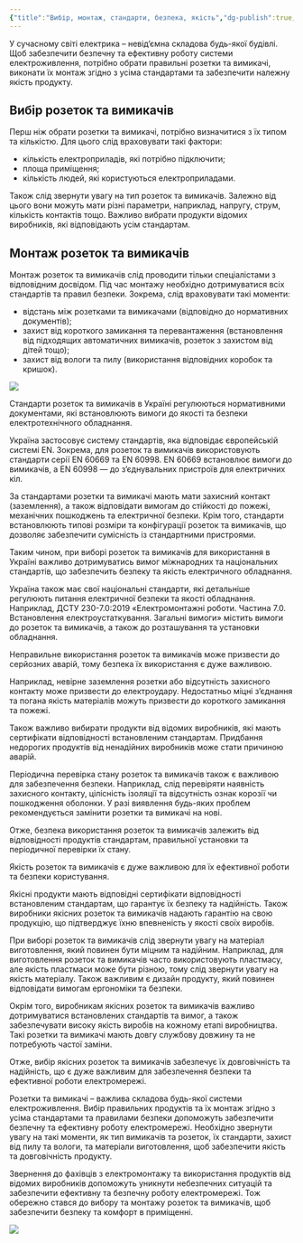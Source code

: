 ```yaml
---
{"title":"Вибір, монтаж, стандарти, безпека, якість","dg-publish":true,"dg-metatags":null,"dg-home":null,"permalink":"/zamina-pozetki/rekomendacziyi/","dgPassFrontmatter":true,"noteIcon":""}
---
```



У сучасному світі електрика – невід’ємна складова будь-якої будівлі. Щоб забезпечити безпечну та ефективну роботу системи електроживлення, потрібно обрати правильні розетки та вимикачі, виконати їх монтаж згідно з усіма стандартами та забезпечити належну якість продукту.

## Вибір розеток та вимикачів

Перш ніж обрати розетки та вимикачі, потрібно визначитися з їх типом та кількістю. Для цього слід враховувати такі фактори:

*   кількість електроприладів, які потрібно підключити;
*   площа приміщення;
*   кількість людей, які користуються електроприладами.

Також слід звернути увагу на тип розеток та вимикачів. Залежно від цього вони можуть мати різні параметри, наприклад, напругу, струм, кількість контактів тощо. Важливо вибрати продукти відомих виробників, які відповідають усім стандартам.

## Монтаж розеток та вимикачів

Монтаж розеток та вимикачів слід проводити тільки спеціалістами з відповідним досвідом. Під час монтажу необхідно дотримуватися всіх стандартів та правил безпеки. Зокрема, слід враховувати такі моменти:

*   відстань між розетками та вимикачами (відповідно до нормативних документів);
*   захист від короткого замикання та перевантаження (встановлення від підходящих автоматичних вимикачів, розеток з захистом від дітей тощо);
*   захист від вологи та пилу (використання відповідних коробок та кришок).

![](https://electrica.kiev.ua/wp-content/uploads/2020/11/img_20200523_200616-1-300x300.jpg)

Стандарти розеток та вимикачів в Україні регулюються нормативними документами, які встановлюють вимоги до якості та безпеки електротехнічного обладнання.

Україна застосовує систему стандартів, яка відповідає європейській системі EN. Зокрема, для розеток та вимикачів використовують стандарти серії EN 60669 та EN 60998. EN 60669 встановлює вимоги до вимикачів, а EN 60998 — до з’єднувальних пристроїв для електричних кіл.

За стандартами розетки та вимикачі мають мати захисний контакт (заземлення), а також відповідати вимогам до стійкості до пожежі, механічних пошкоджень та електричної безпеки. Крім того, стандарти встановлюють типові розміри та конфігурації розеток та вимикачів, що дозволяє забезпечити сумісність із стандартними пристроями.

Таким чином, при виборі розеток та вимикачів для використання в Україні важливо дотримуватись вимог міжнародних та національних стандартів, що забезпечить безпеку та якість електричного обладнання.

Україна також має свої національні стандарти, які детальніше регулюють питання електричної безпеки та якості обладнання. Наприклад, ДСТУ 230-7.0:2019 «Електромонтажні роботи. Частина 7.0. Встановлення електроустаткування. Загальні вимоги» містить вимоги до розеток та вимикачів, а також до розташування та установки обладнання.

Неправильне використання розеток та вимикачів може призвести до серйозних аварій, тому безпека їх використання є дуже важливою.

Наприклад, невірне заземлення розетки або відсутність захисного контакту може призвести до електроудару. Недостатньо міцні з’єднання та погана якість матеріалів можуть призвести до короткого замикання та пожежі.

Також важливо вибирати продукти від відомих виробників, які мають сертифікати відповідності встановленим стандартам. Придбання недорогих продуктів від ненадійних виробників може стати причиною аварій.

Періодична перевірка стану розеток та вимикачів також є важливою для забезпечення безпеки. Наприклад, слід перевіряти наявність захисного контакту, цілісність ізоляції та відсутність ознак корозії чи пошкодження оболонки. У разі виявлення будь-яких проблем рекомендується замінити розетки та вимикачі на нові.

Отже, безпека використання розеток та вимикачів залежить від відповідності продуктів стандартам, правильної установки та періодичної перевірки їх стану.

Якість розеток та вимикачів є дуже важливою для їх ефективної роботи та безпеки користування.

Якісні продукти мають відповідні сертифікати відповідності встановленим стандартам, що гарантує їх безпеку та надійність. Також виробники якісних розеток та вимикачів надають гарантію на свою продукцію, що підтверджує їхню впевненість у якості своїх виробів.

При виборі розеток та вимикачів слід звернути увагу на матеріал виготовлення, який повинен бути міцним та надійним. Наприклад, для виготовлення розеток та вимикачів часто використовують пластмасу, але якість пластмаси може бути різною, тому слід звернути увагу на якість матеріалу. Також важливим є дизайн продукту, який повинен відповідати вимогам ергономіки та безпеки.

Окрім того, виробникам якісних розеток та вимикачів важливо дотримуватися встановлених стандартів та вимог, а також забезпечувати високу якість виробів на кожному етапі виробництва. Такі розетки та вимикачі мають довгу службову довжину та не потребують частої заміни.

Отже, вибір якісних розеток та вимикачів забезпечує їх довговічність та надійність, що є дуже важливим для забезпечення безпеки та ефективної роботи електромережі.

Розетки та вимикачі – важлива складова будь-якої системи електроживлення. Вибір правильних продуктів та їх монтаж згідно з усіма стандартами та правилами безпеки допоможуть забезпечити безпечну та ефективну роботу електромережі. Необхідно звернути увагу на такі моменти, як тип вимикачів та розеток, їх стандарти, захист від пилу та вологи, та матеріали виготовлення, щоб забезпечити якість та довговічність продукту.

Звернення до фахівців з електромонтажу та використання продуктів від відомих виробників допоможуть уникнути небезпечних ситуацій та забезпечити ефективну та безпечну роботу електромережі. Тож обережно стався до вибору та монтажу розеток та вимикачів, щоб забезпечити безпеку та комфорт в приміщенні.

![](https://electrica.kiev.ua/wp-content/uploads/2020/11/0-02-0a-0de3daaa41a80b5de32267f49012020672d6f7b660e825b178f9b2cc96265de7_1c6d9c1afd4d2c-300x300.jpg)